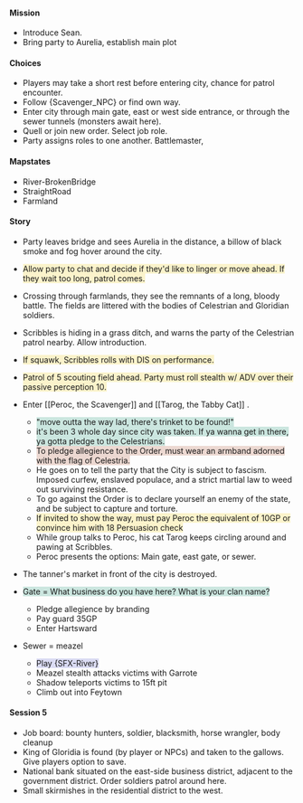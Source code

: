 #### Mission
- Introduce Sean.
- Bring party to Aurelia, establish main plot
#### Choices
- Players may take a short rest before entering city, chance for patrol encounter.
- Follow {Scavenger_NPC} or find own way.
- Enter city through main gate, east or west side entrance, or through the sewer tunnels (monsters await here).
- Quell or join new order. Select job role.
- Party assigns roles to one another. Battlemaster, 
#### Mapstates
- River-BrokenBridge
- StraightRoad
- Farmland
#### Story
- Party leaves bridge and sees Aurelia in the distance, a billow of black smoke and fog hover around the city.
- <span style="background:rgba(240, 200, 0, 0.2)">Allow party to chat and decide if they'd like to linger or move ahead. If they wait too long, patrol comes.</span>
- Crossing through farmlands, they see the remnants of a long, bloody battle. The fields are littered with the bodies of Celestrian and Gloridian soldiers.
- Scribbles is hiding in a grass ditch, and warns the party of the Celestrian patrol nearby. Allow introduction.
- <span style="background:rgba(240, 200, 0, 0.2)">If squawk, Scribbles rolls with DIS on performance.</span>
- <span style="background:rgba(240, 200, 0, 0.2)">Patrol of 5 scouting field ahead. Party must roll stealth w/ ADV over their passive perception 10.</span>

- Enter [[Peroc, the Scavenger]] and [[Tarog, the Tabby Cat]] .
	- <span style="background:rgba(3, 135, 102, 0.2)">"move outta the way lad, there's trinket to be found!"</span>
	- <span style="background:rgba(3, 135, 102, 0.2)">it's been 3 whole day since city was taken. If ya wanna get in there, ya gotta pledge to the Celestrians.</span>
	- <span style="background:rgba(163, 67, 31, 0.2)">To pledge allegience to the Order, must wear an armband adorned with the flag of Celestria.</span>
	- He goes on to tell the party that the City is subject to fascism. Imposed curfew, enslaved populace, and a strict martial law to weed out surviving resistance.
	- To go against the Order is to declare yourself an enemy of the state, and be subject to capture and torture.
	- <span style="background:rgba(240, 200, 0, 0.2)">If invited to show the way, must pay Peroc the equivalent of 10GP or convince him with 18 Persuasion check</span>
	- While group talks to Peroc, his cat Tarog keeps circling around and pawing at Scribbles.
	- Peroc presents the options: Main gate, east gate, or sewer.
- The tanner's market in front of the city is destroyed.

- <span style="background:rgba(3, 135, 102, 0.2)">Gate = What business do you have here? What is your clan name?</span>
	- Pledge allegience by branding
	- Pay guard 35GP
	- Enter Hartsward
- Sewer = meazel
	- <span style="background:rgba(74, 82, 199, 0.2)">Play {SFX-River}</span>
	- Meazel stealth attacks victims with Garrote
	- Shadow teleports victims to 15ft pit
	- Climb out into Feytown

#### Session 5
- Job board: bounty hunters, soldier, blacksmith, horse wrangler, body cleanup
- King of Gloridia is found (by player or NPCs) and taken to the gallows. Give players option to save.
- National bank situated on the east-side business district, adjacent to the government district. Order soldiers patrol around here.
- Small skirmishes in the residential district to the west.
